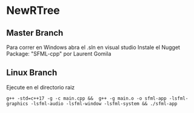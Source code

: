 # NewRTree
## Master Branch
Para correr en Windows abra el .sln en visual studio
Instale el Nugget Package: "SFML-cpp" por Laurent Gomila

## Linux Branch
Ejecute en el directorio raiz
```
g++ -std=c++17 -g -c main.cpp &&  g++ -g main.o -o sfml-app -lsfml-graphics -lsfml-audio -lsfml-window -lsfml-system && ./sfml-app
